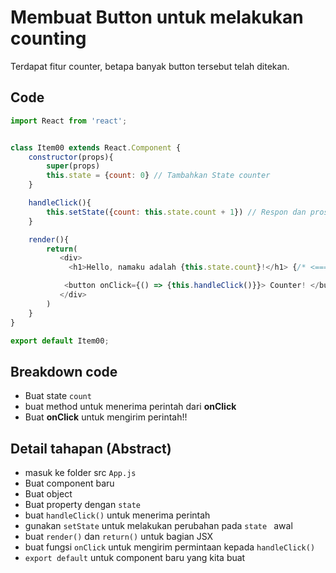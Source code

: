 # Membuat Button untuk melakukan counting

Terdapat fitur counter, betapa banyak button tersebut telah ditekan.

## Code

```Javascript
import React from 'react';


class Item00 extends React.Component {
    constructor(props){
        super(props)
        this.state = {count: 0} // Tambahkan State counter
    }

    handleClick(){
        this.setState({count: this.state.count + 1}) // Respon dan proses
    }

    render(){
        return(
           <div>
             <h1>Hello, namaku adalah {this.state.count}!</h1> {/* <===== ini akan berubah sesuai dengan state saat ini!!!*/}

            <button onClick={() => {this.handleClick()}}> Counter! </button> {/*<==== Click */}
           </div>
        )
    }
}

export default Item00;
```


## Breakdown code

- Buat state `count`
- buat method untuk menerima perintah dari **onClick**
- Buat **onClick** untuk mengirim perintah!!


## Detail tahapan (Abstract)
- masuk ke folder src `App.js`
- Buat component baru
- Buat object 
- Buat property dengan `state`
- buat `handleClick()` untuk menerima perintah
- gunakan `setState` untuk melakukan perubahan pada `state ` awal
- buat `render()` dan `return()` untuk bagian JSX
- buat fungsi `onClick` untuk mengirim permintaan kepada `handleClick()`
- `export default` untuk component baru yang kita buat



